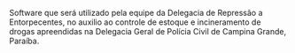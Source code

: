 Software que será utilizado pela equipe da Delegacia de Repressão a Entorpecentes, no auxilio ao controle de estoque e incineramento de drogas apreendidas na Delegacia Geral de Polícia Civil de Campina Grande, Paraíba.
